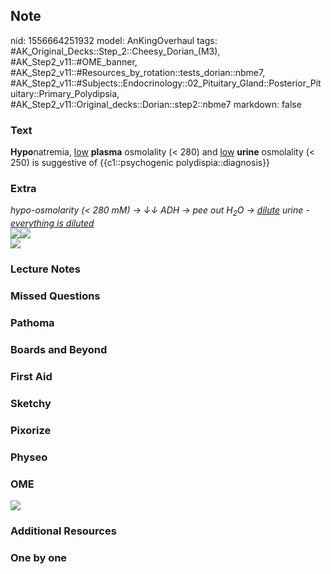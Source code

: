 ## Note
nid: 1556664251932
model: AnKingOverhaul
tags: #AK_Original_Decks::Step_2::Cheesy_Dorian_(M3), #AK_Step2_v11::#OME_banner, #AK_Step2_v11::#Resources_by_rotation::tests_dorian::nbme7, #AK_Step2_v11::#Subjects::Endocrinology::02_Pituitary_Gland::Posterior_Pituitary::Primary_Polydipsia, #AK_Step2_v11::Original_decks::Dorian::step2::nbme7
markdown: false

### Text
<b>Hypo</b>natremia, <u>low</u> <b>plasma</b> osmolality (< 280)
and <u>low</u> <b>urine</b> osmolality (< 250) is suggestive of
{{c1::psychogenic polydispia::diagnosis}}

### Extra
<div style="">
  <i style="font-style: italic;">hypo-osmolarity (< 280 mM) → ↓↓
  ADH → pee out</i> <i>H<sub style="">2</sub>O</i> <i style=
  "font-style: italic;">→ <u>dilute</u> urine - <u>everything is
  diluted</u></i>
</div>
<div style="font-style: italic;"></div><i><img src=
"paste-187737315475457_1505754167063.jpg"><img src="adh.png"></i>
<div>
  <i><img src="paste-763675249999873.jpg"></i>
</div>

### Lecture Notes


### Missed Questions


### Pathoma


### Boards and Beyond


### First Aid


### Sketchy


### Pixorize


### Physeo


### OME
<div class="ome-widget">
  <a href="https://onlinemeded.org?ref=anki"><img src=
  "_OME_AnkiFlashcards_General_3.png"></a>
</div>

### Additional Resources


### One by one

